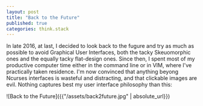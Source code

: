 ```yaml
---
layout: post
title: "Back to the Future"
published: true
categories: think.stack
---
```


In late 2016, at last, I decided to look back to the fugure and try as much as possible to avoid Graphical User Interfaces, both the tacky Skeuomorphic ones and the equally tacky flat-design ones. Since then, I spent most of my productive computer time either in the command line or in VIM, where I've practically taken residence. I'm now convinced that anything beyong Ncurses interfaces is wasteful and distracting, and that clickable images are evil. Nothing captures best my user interface philosophy than this:

![Back to the Future]({{"/assets/back2future.jpg" | absolute_url}})
